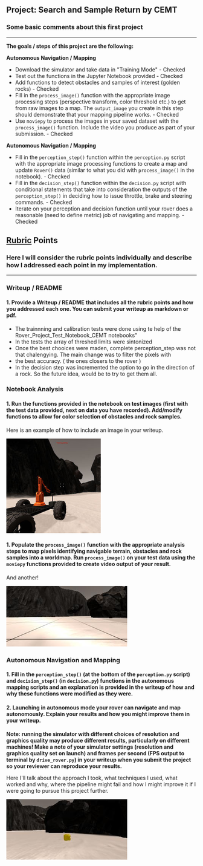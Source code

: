 ## Project: Search and Sample Return by CEMT
### Some basic comments about this first project
---


**The goals / steps of this project are the following:**  

**Autonomous Navigation / Mapping**

* Download the simulator and take data in "Training Mode" - Checked
* Test out the functions in the Jupyter Notebook provided - Checked 
* Add functions to detect obstacles and samples of interest (golden rocks) - Checked
* Fill in the `process_image()` function with the appropriate image processing steps (perspective transform, color threshold etc.) to get from raw images to a map.  The `output_image` you create in this step should demonstrate that your mapping pipeline works. - Checked
* Use `moviepy` to process the images in your saved dataset with the `process_image()` function.  Include the video you produce as part of your submission. - Checked

**Autonomous Navigation / Mapping**

* Fill in the `perception_step()` function within the `perception.py` script with the appropriate image processing functions to create a map and update `Rover()` data (similar to what you did with `process_image()` in the notebook).  - Checked
* Fill in the `decision_step()` function within the `decision.py` script with conditional statements that take into consideration the outputs of the `perception_step()` in deciding how to issue throttle, brake and steering commands.  - Checked
* Iterate on your perception and decision function until your rover does a reasonable (need to define metric) job of navigating and mapping.  - Checked


[//]: # (Image References)

[image1]: ./misc/rover_image.jpg
[image2]: ./calibration_images/example_grid1.jpg
[image3]: ./calibration_images/example_rock1.jpg 

## [Rubric](https://review.udacity.com/#!/rubrics/916/view) Points
### Here I will consider the rubric points individually and describe how I addressed each point in my implementation.  

---
### Writeup / README

#### 1. Provide a Writeup / README that includes all the rubric points and how you addressed each one.  You can submit your writeup as markdown or pdf.  


* The trainnning and calibration tests were done using te help of the Rover_Project_Test_Notebook_CEMT notebooks"
* In the tests the array of threshed limits were sintonized
* Once the best chooices were maden, complete  perception_step was not that chalengying. The main change was to filter the pixels with
* the best accuracy. ( the ones closers to the rover )
* In the decision step was incremented the option to go in the direction of a rock. So the future idea, would be to try to get them all. 

### Notebook Analysis
#### 1. Run the functions provided in the notebook on test images (first with the test data provided, next on data you have recorded). Add/modify functions to allow for color selection of obstacles and rock samples.
Here is an example of how to include an image in your writeup.

![alt text][image1]

#### 1. Populate the `process_image()` function with the appropriate analysis steps to map pixels identifying navigable terrain, obstacles and rock samples into a worldmap.  Run `process_image()` on your test data using the `moviepy` functions provided to create video output of your result. 
And another! 

![alt text][image2]
### Autonomous Navigation and Mapping

#### 1. Fill in the `perception_step()` (at the bottom of the `perception.py` script) and `decision_step()` (in `decision.py`) functions in the autonomous mapping scripts and an explanation is provided in the writeup of how and why these functions were modified as they were.


#### 2. Launching in autonomous mode your rover can navigate and map autonomously.  Explain your results and how you might improve them in your writeup.  

**Note: running the simulator with different choices of resolution and graphics quality may produce different results, particularly on different machines!  Make a note of your simulator settings (resolution and graphics quality set on launch) and frames per second (FPS output to terminal by `drive_rover.py`) in your writeup when you submit the project so your reviewer can reproduce your results.**

Here I'll talk about the approach I took, what techniques I used, what worked and why, where the pipeline might fail and how I might improve it if I were going to pursue this project further.  



![alt text][image3]


